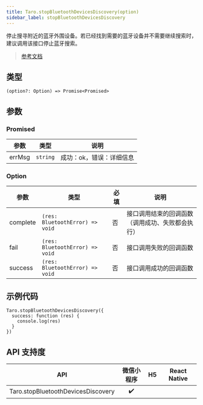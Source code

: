 ```yaml
---
title: Taro.stopBluetoothDevicesDiscovery(option)
sidebar_label: stopBluetoothDevicesDiscovery
---
```


停止搜寻附近的蓝牙外围设备。若已经找到需要的蓝牙设备并不需要继续搜索时，建议调用该接口停止蓝牙搜索。

> [参考文档](https://developers.weixin.qq.com/miniprogram/dev/api/device/bluetooth/wx.stopBluetoothDevicesDiscovery.html)

## 类型

```tsx
(option?: Option) => Promise<Promised>
```

## 参数

### Promised

<table>
  <thead>
    <tr>
      <th>参数</th>
      <th>类型</th>
      <th>说明</th>
    </tr>
  </thead>
  <tbody>
    <tr>
      <td>errMsg</td>
      <td><code>string</code></td>
      <td>成功：ok，错误：详细信息</td>
    </tr>
  </tbody>
</table>

### Option

<table>
  <thead>
    <tr>
      <th>参数</th>
      <th>类型</th>
      <th style={{ textAlign: "center"}}>必填</th>
      <th>说明</th>
    </tr>
  </thead>
  <tbody>
    <tr>
      <td>complete</td>
      <td><code>(res: BluetoothError) =&gt; void</code></td>
      <td style={{ textAlign: "center"}}>否</td>
      <td>接口调用结束的回调函数（调用成功、失败都会执行）</td>
    </tr>
    <tr>
      <td>fail</td>
      <td><code>(res: BluetoothError) =&gt; void</code></td>
      <td style={{ textAlign: "center"}}>否</td>
      <td>接口调用失败的回调函数</td>
    </tr>
    <tr>
      <td>success</td>
      <td><code>(res: BluetoothError) =&gt; void</code></td>
      <td style={{ textAlign: "center"}}>否</td>
      <td>接口调用成功的回调函数</td>
    </tr>
  </tbody>
</table>

## 示例代码

```tsx
Taro.stopBluetoothDevicesDiscovery({
  success: function (res) {
    console.log(res)
  }
})
```

## API 支持度

|                API                 | 微信小程序 | H5 | React Native |
|:----------------------------------:|:-----:|:--:|:------------:|
| Taro.stopBluetoothDevicesDiscovery |  ✔️   |    |              |
